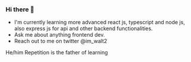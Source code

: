 ### Hi there 👋

<!--
**CJWALT/Cjwalt** is a ✨ _special_ ✨ repository because its `README.md` (this file) appears on your GitHub profile.

Here are some ideas to get you started:

- 🔭 I’m currently working on ...
- 🌱 I’m currently learning ...
- 👯 I’m looking to collaborate on ...
- 🤔 I’m looking for help with ...
- 💬 Ask me about ...
- 📫 How to reach me: ...
- 😄 Pronouns: ...
- ⚡ Fun fact: ...
-->


- I'm currently learning more advanced react js, typescript and node js, also express js for api and other backend functionalities.
- Ask me about anything frontend dev.
- Reach out to me on twitter @im_walt2

He/him
Repetition is the father of learning 
